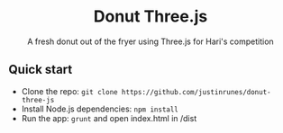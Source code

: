 <h1 align="center">Donut Three.js</h1>
<p align="center">
    A fresh donut out of the fryer using Three.js for Hari's competition</a>
</p>

## Quick start
* Clone the repo: `git clone https://github.com/justinrunes/donut-three-js`
* Install Node.js dependencies: `npm install`
* Run the app: `grunt` and open index.html in /dist